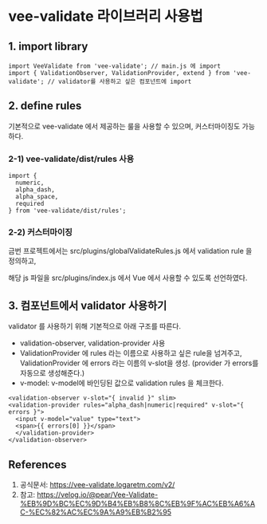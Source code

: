 # vee-validate 라이브러리 사용법

## 1. import library

```
import VeeValidate from 'vee-validate'; // main.js 에 import
import { ValidationObserver, ValidationProvider, extend } from 'vee-validate'; // validator를 사용하고 싶은 컴포넌트에 import
```

## 2. define rules

기본적으로 vee-validate 에서 제공하는 룰을 사용할 수 있으며, 커스터마이징도 가능하다.

### 2-1) vee-validate/dist/rules 사용

```
import {
  numeric,
  alpha_dash,
  alpha_space,
  required
} from 'vee-validate/dist/rules';
```

### 2-2) 커스터마이징

금번 프로젝트에서는 src/plugins/globalValidateRules.js 에서 validation rule 을 정의하고,

해당 js 파일을 src/plugins/index.js 에서 Vue 에서 사용할 수 있도록 선언하였다.

## 3. 컴포넌트에서 validator 사용하기

validator 를 사용하기 위해 기본적으로 아래 구조를 따른다.

- validation-observer, validation-provider 사용
- ValidationProvider 에 rules 라는 이름으로 사용하고 싶은 rule을 넘겨주고, ValidationProvider 에 errors 라는 이름의 v-slot을 생성. (provider 가 errors를 자동으로 생성해준다.)
- v-model: v-model에 바인딩된 값으로 validation rules 을 체크한다.

```
<validation-observer v-slot="{ invalid }" slim>
<validation-provider rules="alpha_dash|numeric|required" v-slot="{ errors }">
  <input v-model="value" type="text">
  <span>{{ errors[0] }}</span>
  </validation-provider>
</validation-observer>
```

## References

1. 공식문서: https://vee-validate.logaretm.com/v2/
2. 참고: https://velog.io/@pear/Vee-Validate-%EB%9D%BC%EC%9D%B4%EB%B8%8C%EB%9F%AC%EB%A6%AC-%EC%82%AC%EC%9A%A9%EB%B2%95
